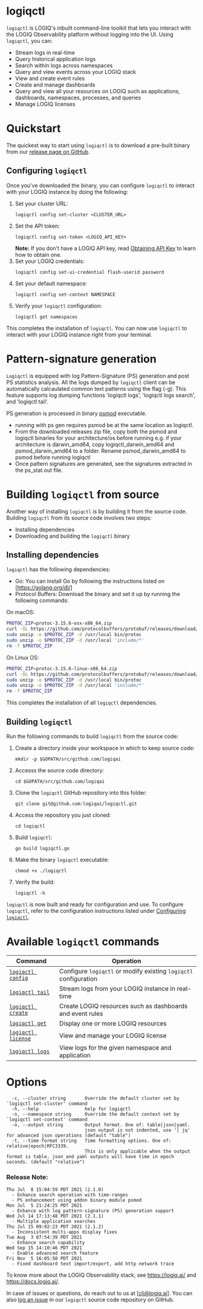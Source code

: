# logiqctl

`logiqctl` is LOGIQ's inbuilt command-line toolkit that lets you interact with the LOGIQ Observability platform without logging into the UI. Using `logiqctl`, you can:

- Stream logs in real-time
- Query historical application logs
- Search within logs across namespaces
- Query and view events across your LOGIQ stack
- View and create event rules
- Create and manage dashboards
- Query and view all your resources on LOGIQ such as applications, dashboards, namespaces, processes, and queries
- Manage LOGIQ licenses

# Quickstart

The quickest way to start using `logiqctl` is to download a pre-built binary from our [release page on GitHub](https://github.com/logiqai/logiqctl/releases). 

## Configuring `logiqctl`

Once you've downloaded the binary, you can configure `logiqctl` to interact with your LOGIQ instance by doing the following:
1. Set your cluster URL:
    ```
    logiqctl config set-cluster <CLUSTER_URL>
    ```
1. Set the API token:
    ```
    logiqctl config set-token <LOGIQ_API_KEY>
    ```
    **Note:** If you don't have a LOGIQ API key, read [Obtaining API Key](https://docs.logiq.ai/vewing-logs/logiqctl/obtaining-api-key) to learn how to obtain one. 
1. Set your LOGIQ credentials:
    ```
    logiqctl config set-ui-credential flash-userid password
    ```
1. Set your default namespace:
    ```
    logiqctl config set-context NAMESPACE
    ```
1. Verify your `logiqctl` configuration:
    ```
    logiqctl get namespaces
    ```
This completes the installation of `logiqctl`. You can now use `logiqctl` to interact with your LOGIQ instance right from your terminal.


# Pattern-signature generation
`Logiqctl` is equipped with log Pattern-Signature (PS) generation and post PS statistics analysis. All the logs dumped by `logiqctl` client can be automatically calcaulated common text patterns using the flag (-g).  This feature supports log dumping functions 'logiqctl logs', 'logiqctl logs search', and 'logiqctl tail'.  

PS generation is processed in binary [psmod](https://github.com/logiqai/logiqctl/releases/tag/2.1.2) executable.  
- running with ps gen requires psmod be at the same location as logiqctl.
- From the downloaded releases zip file, copy both the psmod and logiqctl binaries for your architecture/os before running e.g. if your architecture is darwin_amd64, copy logiqctl_darwin_amd64 and psmod_darwin_amd64 to a folder. Rename psmod_darwin_amd64 to psmod before running logiqctl
- Once pattern signatures are generated, see the signatures extracted in the ps_stat.out file.

# Building `logiqctl` from source

Another way of installing `logiqctl` is by building it from the source code. Building `logiqctl` from its source code involves two steps:
- Installing dependencies
- Downloading and building the `logiqctl` binary

## Installing dependencies

`logiqctl` has the following dependencies:
- Go: You can install Go by following the instructions listed on [https://golang.org/dl/]
- Protocol Buffers: Download the binary and set it up by running the following commands:

On macOS:

```bash
PROTOC_ZIP=protoc-3.15.6-osx-x86_64.zip
curl -OL https://github.com/protocolbuffers/protobuf/releases/download/v3.15.6/$PROTOC_ZIP
sudo unzip -o $PROTOC_ZIP -d /usr/local bin/protoc
sudo unzip -o $PROTOC_ZIP -d /usr/local 'include/*'
rm -f $PROTOC_ZIP
```

On Linux OS:
   
```bash
PROTOC_ZIP=protoc-3.15.6-linux-x86_64.zip
curl -OL https://github.com/protocolbuffers/protobuf/releases/download/v3.15.6/$PROTOC_ZIP
sudo unzip -o $PROTOC_ZIP -d /usr/local bin/protoc
sudo unzip -o $PROTOC_ZIP -d /usr/local 'include/*'
rm -f $PROTOC_ZIP

```

This completes the installation of all `logiqctl` dependencies. 

## Building `logiqctl`

Run the following commands to build `logiqctl` from the source code:
1. Create a directory inside your workspace in which to keep source code:
    ```
    mkdir -p $GOPATH/src/github.com/logiqai
    ```
1. Accesss the source code directory:
    ```
    cd $GOPATH/src/github.com/logiqai
    ```
1. Clone the `logiqctl` GitHub repository into this folder:
    ```
    git clone git@github.com:logiqai/logiqctl.git
    ```
1. Access the repository you just cloned:
    ```
    cd logiqctl
    ```
1. Build `logiqctl`:
    ```
    go build logiqctl.go
    ```
1. Make the binary `logiqctl` executable:
    ```
    chmod +x ./logiqctl
    ```
1. Verify the build:
    ```
    logiqctl -h
    ```

`logiqctl` is now built and ready for configuration and use. To configure `logiqctl`, refer to the configuration instructions listed under [Configuring `logiqctl`](#configuring-logiqctl). 

# Available `logiqctl` commands

| Command | Operation |
|---|---|
| [`logiqctl config`](docs/logiqctl_config.md) | Configure `logiqctl` or modify existing `logiqctl` configuration |
| [`logiqctl tail`](docs/logiqctl_tail.md) | Stream logs from your LOGIQ instance in real-time |
| [`logiqctl create`](docs/logiqctl_create.md) | Create LOGIQ resources such as dashboards and event rules |
| [`logiqctl get`](docs/logiqctl_get.md) | Display one or more LOGIQ resources |
| [`logiqctl license`](docs/logiqctl_license.md) | View and manage your LOGIQ license |
| [`logiqctl logs`](docs/logiqctl_logs.md) | View logs for the given namespace and application |

# Options

```
  -c, --cluster string       Override the default cluster set by `logiqctl set-cluster' command
  -h, --help                 help for logiqctl
  -n, --namespace string     Override the default context set by `logiqctl set-context' command
  -o, --output string        Output format. One of: table|json|yaml. 
                             json output is not indented, use '| jq' for advanced json operations (default "table")
  -t, --time-format string   Time formatting options. One of: relative|epoch|RFC3339. 
                             This is only applicable when the output format is table. json and yaml outputs will have time in epoch seconds. (default "relative")
```

### Release Note:
```
Thu Jul  8 15:04:59 PDT 2021 (2.1.0)
  - Enhance search operation with time-ranges
  - PS enhancement using addon binary module psmod
Mon Jul  5 21:24:25 PDT 2021
  - Enhance with log pattern-signature (PS) generation support
Wed Jul 14 17:13:48 PDT 2021 (2.1.1)
  - Multiple application searches
Thu Jul 15 09:02:23 PDT 2021 (2.1.2)
  - Inconsistent multi-apps display fixes
Tue Aug  3 07:54:39 PDT 2021
  - Enhance search capability
Wed Sep 15 14:10:46 PDT 2021
  - Enable advanced search feature
Fri Nov  5 16:05:50 PDT 2021
  - Fixed dashboard text import/export, add http network trace
```




To know more about the LOGIQ Observability stack, see https://logiq.ai/ and https://docs.logiq.ai/. 

In case of issues or questions, do reach out to us at [cli@logiq.ai]. You can also [log an issue](https://github.com/logiqai/logiqctl/issues/new) in our `logiqctl` source code repository on GitHub. 
